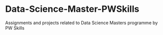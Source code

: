 # Data-Science-Master-PWSkills
Assignments and projects related to Data Science Masters programme by PW Skills
